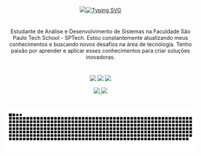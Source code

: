 <div align="center">
  <a href="https://git.io/typing-svg">
    <img src="[https://readme-typing-svg.demolab.com?font=Bebas+Neue&pause=1000&color=1AB70D&width=435&lines=Ol%C3%A1%2C+eu+sou+o+Guilherme+Nascimento!](https://git.io/typing-svg"><img src="https://readme-typing-svg.demolab.com?font=Fira+Code&pause=1000&width=435&lines=Ol%C3%A1%2C+eu+sou+o+Guilherme+Nascimento!" alt="Typing SVG" />
  </a>
</div>

#

<p align="center">Estudante de Análise e Desenvolvimento de Sistemas na Faculdade São Paulo Tech School - SPTech.
Estou constantemente atualizando meus conhecimentos e buscando novos desafios na área de tecnologia. Tenho paixão por aprender e aplicar esses conhecimentos para criar soluções inovadoras.

#

<p align="center">
<a href="https://www.linkedin.com/in/guilherme-nascimento-931279289/" target="_blank"><img src="https://img.shields.io/badge/-LinkedIn-%230077B5?style=for-the-badge&logo=linkedin&logoColor=white" target="_blank"></a>
  <a href="https://www.instagram.com/guinazx/" target="_blank"><img src="https://img.shields.io/badge/-Instagram-%23E4405F?style=for-the-badge&logo=instagram&logoColor=white" target="_blank"></a>
 <a href="https://open.spotify.com/user/ocp2chuvgzkr7d0g8tl7odfa3" target="_blank"><img src="https://img.shields.io/badge/Spotify-1ED760?&style=for-the-badge&logo=spotify&logoColor=white" target="_blank"></a>
</p>



  <p align="center"> 
<a href="https://github.com/GuilhermeNasciment">
  <img height="180em" src="https://github-readme-stats-eight-theta.vercel.app/api?username=GuilhermeNasciment&show_icons=true&theme=dark&include_all_commits=true&count_private=true"/>
  <img height="180em" src="https://github-readme-stats-eight-theta.vercel.app/api/top-langs/?username=GuilhermeNasciment&layout=compact&langs_count=8&theme=dark"/>
</a>
</p>

#

<picture align="center">
  <source media="(prefers-color-scheme: dark)" srcset="https://raw.githubusercontent.com/GuilhermeNasciment/GuilhermeNasciment/output/github-contribution-grid-snake-dark.svg">
  <source media="(prefers-color-scheme: light)" srcset="https://raw.githubusercontent.com/GuilhermeNasciment/GuilhermeNasciment/output/github-contribution-grid-snake-dark.svg">
  <img align="center" alt="github contribution grid snake animation" src="https://raw.githubusercontent.com/GuilhermeNasciment/GuilhermeNasciment/output/github-contribution-grid-snake.svg">
</picture>

